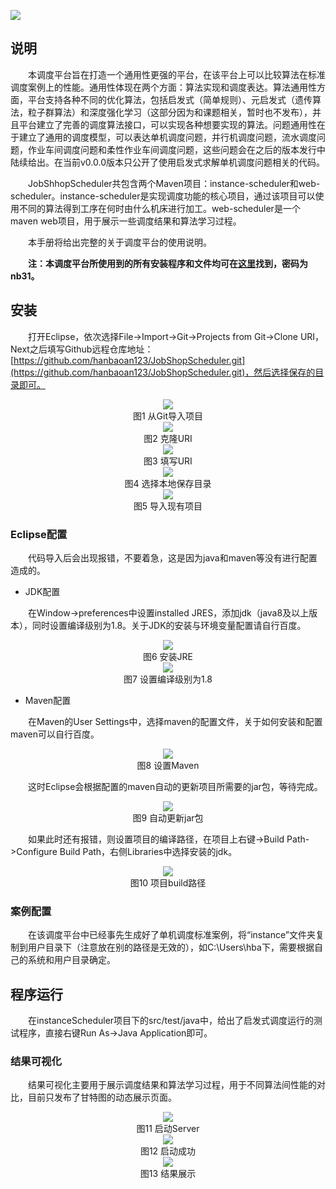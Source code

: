 ![](https://github.com/hanbaoan123/image/raw/master/logo.png "")


## 说明
&emsp;&emsp;本调度平台旨在打造一个通用性更强的平台，在该平台上可以比较算法在标准调度案例上的性能。通用性体现在两个方面：算法实现和调度表达。算法通用性方面，平台支持各种不同的优化算法，包括启发式（简单规则）、元启发式（遗传算法，粒子群算法）和深度强化学习（这部分因为和课题相关，暂时也不发布），并且平台建立了完善的调度算法接口，可以实现各种想要实现的算法。问题通用性在于建立了通用的调度模型，可以表达单机调度问题，并行机调度问题，流水调度问题，作业车间调度问题和柔性作业车间调度问题，这些问题会在之后的版本发行中陆续给出。在当前v0.0.0版本只公开了使用启发式求解单机调度问题相关的代码。

&emsp;&emsp;JobShhopScheduler共包含两个Maven项目：instance-scheduler和web-scheduler。instance-scheduler是实现调度功能的核心项目，通过该项目可以使用不同的算法得到工序在何时由什么机床进行加工。web-scheduler是一个maven web项目，用于展示一些调度结果和算法学习过程。

&emsp;&emsp;本手册将给出完整的关于调度平台的使用说明。

&emsp;&emsp;**注：本调度平台所使用到的所有安装程序和文件均可在[这里](https://pan.baidu.com/s/1OJ1KAOXlNwhqeJWwJ2didA?pwd=nb31)找到，密码为nb31。**

## 安装

&emsp;&emsp;打开Eclipse，依次选择File->Import->Git->Projects from Git->Clone URI，Next之后填写Github远程仓库地址：[https://github.com/hanbaoan123/JobShopScheduler.git](https://github.com/hanbaoan123/JobShopScheduler.git)，然后选择保存的目录即可。
 
<div align=center><img src="https://github.com/hanbaoan123/image/blob/master/1fromgit.jpg"/><br/>图1 从Git导入项目</div>

<div align=center><img src="https://github.com/hanbaoan123/image/blob/master/2cloneurl.jpg"/><br/>图2 克隆URI</div>

<div align=center><img src="https://github.com/hanbaoan123/image/blob/master/3gitrepos.jpg"/><br/>图3 填写URI</div>

<div align=center><img src="https://github.com/hanbaoan123/image/blob/master/4%E4%BF%9D%E5%AD%98%E4%BD%8D%E7%BD%AE.jpg"/><br/>图4 选择本地保存目录</div>

<div align=center><img src="https://github.com/hanbaoan123/image/blob/master/5%E5%AF%BC%E5%85%A5%E4%B8%BA%E4%B8%80%E8%88%AC%E9%A1%B9%E7%9B%AE.jpg"/><br/>图5 导入现有项目</div>


### Eclipse配置

&emsp;&emsp;代码导入后会出现报错，不要着急，这是因为java和maven等没有进行配置造成的。

* JDK配置

&emsp;&emsp;在Window->preferences中设置installed JRES，添加jdk（java8及以上版本），同时设置编译级别为1.8。关于JDK的安装与环境变量配置请自行百度。

<div align=center><img src="https://github.com/hanbaoan123/image/blob/master/6jdk.jpg"/><br/>图6 安装JRE</div>

<div align=center><img src="https://github.com/hanbaoan123/image/blob/master/7compiler1.8.jpg"/><br/>图7 设置编译级别为1.8</div>

* Maven配置

&emsp;&emsp;在Maven的User Settings中，选择maven的配置文件，关于如何安装和配置maven可以自行百度。

<div align=center><img src="https://github.com/hanbaoan123/image/blob/master/8maven.jpg"/><br/>图8 设置Maven</div>

&emsp;&emsp;这时Eclipse会根据配置的maven自动的更新项目所需要的jar包，等待完成。

<div align=center><img src="https://github.com/hanbaoan123/image/blob/master/9%E8%87%AA%E5%8A%A8%E6%9B%B4%E6%96%B0jar%E5%8C%85.jpg "/><br/>图9 自动更新jar包</div>

&emsp;&emsp;如果此时还有报错，则设置项目的编译路径，在项目上右键->Build Path->Configure Build Path，右侧Libraries中选择安装的jdk。

<div align=center><img src="https://github.com/hanbaoan123/image/blob/master/10%E9%A1%B9%E7%9B%AEjdk.jpg "/><br/>图10 项目build路径</div>

### 案例配置

&emsp;&emsp;在该调度平台中已经事先生成好了单机调度标准案例，将“instance”文件夹复制到用户目录下（注意放在别的路径是无效的），如C:\Users\hba下，需要根据自己的系统和用户目录确定。

## 程序运行

&emsp;&emsp;在instanceScheduler项目下的src/test/java中，给出了启发式调度运行的测试程序，直接右键Run As->Java Application即可。
### 结果可视化

&emsp;&emsp;结果可视化主要用于展示调度结果和算法学习过程，用于不同算法间性能的对比，目前只发布了甘特图的动态展示页面。

<div align=center><img src="https://github.com/hanbaoan123/image/blob/master/15%E5%90%AF%E5%8A%A8%E6%9C%8D%E5%8A%A1%E5%99%A8.jpg  "/><br/>图11 启动Server</div>
<div align=center><img src="https://github.com/hanbaoan123/image/blob/master/14%E5%90%AF%E5%8A%A8%E6%88%90%E5%8A%9F.jpg  "/><br/>图12 启动成功</div>
<div align=center><img src="https://github.com/hanbaoan123/image/blob/master/16%E7%BB%93%E6%9E%9C%E5%B1%95%E7%A4%BA.jpg  "/><br/>图13 结果展示</div>


